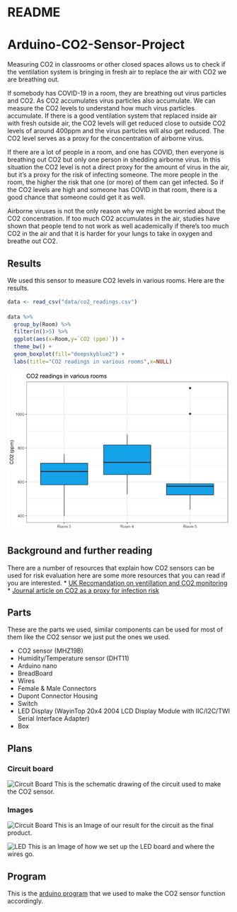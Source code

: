 README
================

# Arduino-CO2-Sensor-Project

Measuring CO2 in classrooms or other closed spaces allows us to check if
the ventilation system is bringing in fresh air to replace the air with
CO2 we are breathing out.

If somebody has COVID-19 in a room, they are breathing out virus
particles and CO2. As CO2 accumulates virus particles also accumulate.
We can measure the CO2 levels to understand how much virus particles
accumulate. If there is a good ventilation system that replaced inside
air with fresh outside air, the CO2 levels will get reduced close to
outside CO2 levels of around 400ppm and the virus particles will also
get reduced. The CO2 level serves as a proxy for the concentration of
airborne virus.

If there are a lot of people in a room, and one has COVID, then everyone
is breathing out CO2 but only one person in shedding airborne virus. In
this situation the CO2 level is not a direct proxy for the amount of
virus in the air, but it’s a proxy for the risk of infecting someone.
The more people in the room, the higher the risk that one (or more) of
them can get infected. So if the CO2 levels are high and someone has
COVID in that room, there is a good chance that someone could get it as
well.

Airborne viruses is not the only reason why we might be worried about
the CO2 concentration. If too much CO2 accumulates in the air, studies
have shown that people tend to not work as well academically if there’s
too much CO2 in the air and that it is harder for your lungs to take in
oxygen and breathe out CO2.

## Results

We used this sensor to measure CO2 levels in various rooms. Here are the
results.

``` r
data <- read_csv("data/co2_readings.csv")

data %>%
  group_by(Room) %>%
  filter(n()>5) %>%
  ggplot(aes(x=Room,y=`CO2 (ppm)`)) +
  theme_bw() +
  geom_boxplot(fill="deepskyblue2") +
  labs(title="CO2 readings in various rooms",x=NULL)
```

![](README_files/figure-gfm/unnamed-chunk-1-1.png)<!-- -->

## Background and further reading

There are a number of resources that explain how CO2 sensors can be used
for risk evaluation here are some more resources that you can read if
you are interested. \* [UK Recomandation on ventillation and CO2
monitoring](https://assets.publishing.service.gov.uk/government/uploads/system/uploads/attachment_data/file/928720/S0789_EMG_Role_of_Ventilation_in_Controlling_SARS-CoV-2_Transmission.pdf)
\* [Journal article on CO2 as a proxy for infection
risk](https://pubs.acs.org/doi/10.1021/acs.estlett.1c00183)

## Parts

These are the parts we used, similar components can be used for most of
them like the CO2 sensor we just put the ones we used.

  - CO2 sensor (MHZ19B)
  - Humidity/Temperature sensor (DHT11)
  - Arduino nano
  - BreadBoard
  - Wires
  - Female & Male Connectors
  - Dupont Connector Housing
  - Switch
  - LED Display (WayinTop 20x4 2004 LCD Display Module with IIC/I2C/TWI
    Serial Interface Adapter)
  - Box

## Plans

### Circuit board

![Circuit Board](images/IMG_2898.png) This is the schematic drawing of
the circuit used to make the CO2 sensor.

### Images

![Circuit Board](images/IMG_2905.png) This is an Image of our result for
the circuit as the final product.

![LED](images/IMG_2906.png) This is an Image of how we set up the LED
board and where the wires go.

## Program

This is the [arduino program](Arduino_CO2_program.ino) that we used to
make the CO2 sensor function accordingly.
